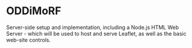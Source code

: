 # ODDiMoRF
Server-side setup and implementation, including a Node.js HTML Web Server - which will be used to host and serve Leaflet, as well as the basic web-site controls.